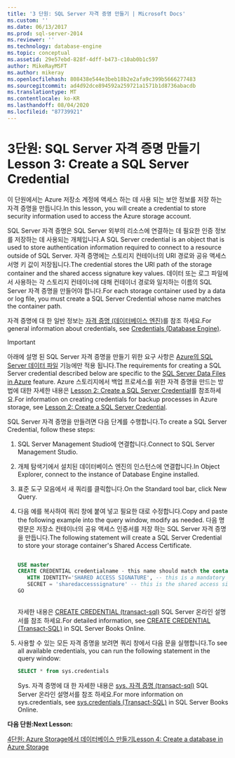 ```yaml
---
title: '3 단원: SQL Server 자격 증명 만들기 | Microsoft Docs'
ms.custom: ''
ms.date: 06/13/2017
ms.prod: sql-server-2014
ms.reviewer: ''
ms.technology: database-engine
ms.topic: conceptual
ms.assetid: 29e57ebd-828f-4dff-b473-c10ab0b1c597
author: MikeRayMSFT
ms.author: mikeray
ms.openlocfilehash: 808438e544e3beb18b2e2afa9c399b5666277483
ms.sourcegitcommit: ad4d92dce894592a259721a1571b1d8736abacdb
ms.translationtype: MT
ms.contentlocale: ko-KR
ms.lasthandoff: 08/04/2020
ms.locfileid: "87739921"
---
```

# <a name="lesson-3-create-a-sql-server-credential"></a><span data-ttu-id="1e545-102">3단원: SQL Server 자격 증명 만들기</span><span class="sxs-lookup"><span data-stu-id="1e545-102">Lesson 3: Create a SQL Server Credential</span></span>
  <span data-ttu-id="1e545-103">이 단원에서는 Azure 저장소 계정에 액세스 하는 데 사용 되는 보안 정보를 저장 하는 자격 증명을 만듭니다.</span><span class="sxs-lookup"><span data-stu-id="1e545-103">In this lesson, you will create a credential to store security information used to access the Azure storage account.</span></span>  
  
 <span data-ttu-id="1e545-104">SQL Server 자격 증명은 SQL Server 외부의 리소스에 연결하는 데 필요한 인증 정보를 저장하는 데 사용되는 개체입니다.</span><span class="sxs-lookup"><span data-stu-id="1e545-104">A SQL Server credential is an object that is used to store authentication information required to connect to a resource outside of SQL Server.</span></span> <span data-ttu-id="1e545-105">자격 증명에는 스토리지 컨테이너의 URI 경로와 공유 액세스 서명 키 값이 저장됩니다.</span><span class="sxs-lookup"><span data-stu-id="1e545-105">The credential stores the URI path of the storage container and the shared access signature key values.</span></span> <span data-ttu-id="1e545-106">데이터 또는 로그 파일에서 사용하는 각 스토리지 컨테이너에 대해 컨테이너 경로와 일치하는 이름의 SQL Server 자격 증명을 만들어야 합니다.</span><span class="sxs-lookup"><span data-stu-id="1e545-106">For each storage container used by a data or log file, you must create a SQL Server Credential whose name matches the container path.</span></span>  
  
 <span data-ttu-id="1e545-107">자격 증명에 대 한 일반 정보는 [자격 증명 &#40;데이터베이스 엔진&#41;](security/authentication-access/credentials-database-engine.md)를 참조 하세요.</span><span class="sxs-lookup"><span data-stu-id="1e545-107">For general information about credentials, see [Credentials &#40;Database Engine&#41;](security/authentication-access/credentials-database-engine.md).</span></span>  
  
> [!IMPORTANT]  
>  <span data-ttu-id="1e545-108">아래에 설명 된 SQL Server 자격 증명을 만들기 위한 요구 사항은 [Azure의 SQL Server 데이터 파일](databases/sql-server-data-files-in-microsoft-azure.md) 기능에만 적용 됩니다.</span><span class="sxs-lookup"><span data-stu-id="1e545-108">The requirements for creating a SQL Server credential described below are specific to the [SQL Server Data Files in Azure](databases/sql-server-data-files-in-microsoft-azure.md) feature.</span></span> <span data-ttu-id="1e545-109">Azure 스토리지에서 백업 프로세스를 위한 자격 증명을 만드는 방법에 대한 자세한 내용은 [Lesson 2: Create a SQL Server Credential](../tutorials/lesson-2-create-a-sql-server-credential.md)를 참조하세요.</span><span class="sxs-lookup"><span data-stu-id="1e545-109">For information on creating credentials for backup processes in Azure storage, see [Lesson 2: Create a SQL Server Credential](../tutorials/lesson-2-create-a-sql-server-credential.md).</span></span>  
  
 <span data-ttu-id="1e545-110">SQL Server 자격 증명을 만들려면 다음 단계를 수행합니다.</span><span class="sxs-lookup"><span data-stu-id="1e545-110">To create a SQL Server Credential, follow these steps:</span></span>  
  
1.  <span data-ttu-id="1e545-111">SQL Server Management Studio에 연결합니다.</span><span class="sxs-lookup"><span data-stu-id="1e545-111">Connect to SQL Server Management Studio.</span></span>  
  
2.  <span data-ttu-id="1e545-112">개체 탐색기에서 설치된 데이터베이스 엔진의 인스턴스에 연결합니다.</span><span class="sxs-lookup"><span data-stu-id="1e545-112">In Object Explorer, connect to the instance of Database Engine installed.</span></span>  
  
3.  <span data-ttu-id="1e545-113">표준 도구 모음에서 새 쿼리를 클릭합니다.</span><span class="sxs-lookup"><span data-stu-id="1e545-113">On the Standard tool bar, click New Query.</span></span>  
  
4.  <span data-ttu-id="1e545-114">다음 예를 복사하여 쿼리 창에 붙여 넣고 필요한 대로 수정합니다.</span><span class="sxs-lookup"><span data-stu-id="1e545-114">Copy and paste the following example into the query window, modify as needed.</span></span> <span data-ttu-id="1e545-115">다음 명령문은 저장소 컨테이너의 공유 액세스 인증서를 저장 하는 SQL Server 자격 증명을 만듭니다.</span><span class="sxs-lookup"><span data-stu-id="1e545-115">The following statement will create a SQL Server Credential to store your storage container's Shared Access Certificate.</span></span>  
  
    ```sql  
  
    USE master  
    CREATE CREDENTIAL credentialname - this name should match the container path and it must start with https.   
       WITH IDENTITY='SHARED ACCESS SIGNATURE', -- this is a mandatory string and do not change it.   
       SECRET = 'sharedaccesssignature' -- this is the shared access signature key that you obtained in Lesson 2.   
    GO  
  
    ```  
  
     <span data-ttu-id="1e545-116">자세한 내용은 [CREATE CREDENTIAL &#40;transact-sql&#41;](/sql/t-sql/statements/create-credential-transact-sql) SQL Server 온라인 설명서를 참조 하세요.</span><span class="sxs-lookup"><span data-stu-id="1e545-116">For detailed information, see [CREATE CREDENTIAL &#40;Transact-SQL&#41;](/sql/t-sql/statements/create-credential-transact-sql) in SQL Server Books Online.</span></span>  
  
5.  <span data-ttu-id="1e545-117">사용할 수 있는 모든 자격 증명을 보려면 쿼리 창에서 다음 문을 실행합니다.</span><span class="sxs-lookup"><span data-stu-id="1e545-117">To see all available credentials, you can run the following statement in the query window:</span></span>  
  
    ```sql  
    SELECT * from sys.credentials  
    ```  
  
     <span data-ttu-id="1e545-118">Sys. 자격 증명에 대 한 자세한 내용은 [sys. 자격 증명 &#40;transact-sql&#41;](/sql/relational-databases/system-catalog-views/sys-credentials-transact-sql) SQL Server 온라인 설명서를 참조 하세요.</span><span class="sxs-lookup"><span data-stu-id="1e545-118">For more information on sys.credentials, see [sys.credentials &#40;Transact-SQL&#41;](/sql/relational-databases/system-catalog-views/sys-credentials-transact-sql) in SQL Server Books Online.</span></span>  
  
 <span data-ttu-id="1e545-119">**다음 단원:**</span><span class="sxs-lookup"><span data-stu-id="1e545-119">**Next Lesson:**</span></span>  
  
 [<span data-ttu-id="1e545-120">4단원: Azure Storage에서 데이터베이스 만들기</span><span class="sxs-lookup"><span data-stu-id="1e545-120">Lesson 4: Create a database in Azure Storage</span></span>](lesson-3-database-backup-to-url.md)  
  
  
